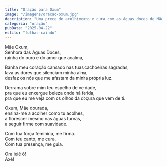 ```yaml
---
title: "Oração para Oxum"
image: "/imagens/oracao-oxum.jpg"
description: "Uma prece de acolhimento e cura com as águas doces de Mãe Oxum."
categoria: "oração"
pubDate: "2025-04-22"
estilo: "folhas-caindo"
---
```


Mãe Oxum,  
Senhora das Águas Doces,  
rainha do ouro e do amor que acalma,

Banha meu coração cansado nas tuas cachoeiras sagradas,  
lava as dores que silenciam minha alma,  
desfaz os nós que me afastam da minha própria luz.

Derrama sobre mim teu espelho de verdade,  
pra que eu enxergue beleza onde há ferida,  
pra que eu me veja com os olhos da doçura que vem de ti.

Oxum, Mãe dourada,  
ensina-me a acolher como tu acolhes,  
a florescer mesmo nas águas turvas,  
a seguir firme com suavidade.

Com tua força feminina, me firma.  
Com teu canto, me cura.  
Com tua presença, me guia.

Ora ieiê ô!  
Axé!
